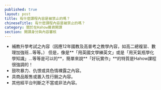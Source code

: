 ```yaml
---
published: true
layout: post
title: 有什麼課程內容是被禁止的嗎？
chineseTitle: 有什麼課程內容是被禁止的嗎？
category: 關於在Hahow募資開課
section: 開課身分與內容審核
---
```


 

*   補教升學考試之內容（因應12年國教及高普考之教學內容，如高二總複習、數理加強班...等等。）
但是，像是**「用英國文學練英文」或是「用天氣瓶學化學知識」...等等是可以的**，簡單來說**「好玩實作」**的特質是Hahow課程很強調的！
*   鼓吹暴力、仇恨或具色情裸露之內容。
*   具商品販售或置入性行銷之內容。
*   其他經平台判斷之不當或非法內容。
